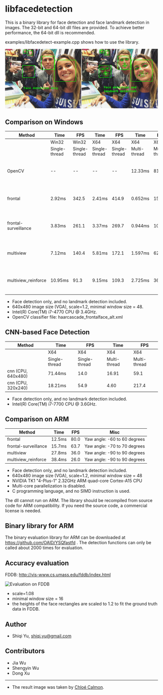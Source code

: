 # libfacedetection

This is a binary library for face detection and face landmark detection in images. 
The 32-bit and 64-bit dll files are provided.
To achieve better performance, the 64-bit dll is recommended.

examples/libfacedetect-example.cpp shows how to use the library.

![Examples](/images/chloecalmon.png "Detection example")


Comparison on Windows
-------------

| Method             | Time        | FPS         |Time         | FPS         |Time         | FPS        | Misc   |
|--------------------|-------------|-------------|-------------|-------------|-------------|------------|--------|
|                    | Win32       |  Win32      |   X64       |  X64        |  X64        |X64         |        |
|                    |Single-thread|Single-thread|Single-thread|Single-thread|Multi-thread |Multi-thread|        |
|OpenCV              |  --         | --          | --          | --          | 12.33ms     |     81.1   | Yaw angle: -60 to 60 degrees|
|frontal             |  2.92ms     | 342.5       | 2.41ms      | 414.9       | 0.652ms     | 1533.1     | Yaw angle: -60 to 60 degrees|
|frontal-surveillance|  3.83ms     | 261.1       | 3.37ms      | 269.7       | 0.944ms     | 1059.8     | Yaw angle: -70 to 70 degrees |
|multiview           |  7.12ms     | 140.4       | 5.81ms      | 172.1       | 1.597ms     |  626.4     | Yaw angle: -90 to 90 degrees |
|multiview_reinforce | 10.95ms     |  91.3       | 9.15ms      | 109.3       | 2.725ms     |  367.0     | Yaw angle: -90 to 90 degrees |

* Face detection only, and no landmark detection included.
* 640x480 image size (VGA), scale=1.2, minimal window size = 48.
* Intel(R) Core(TM) i7-4770 CPU @ 3.4GHz.
* OpenCV classifier file: haarcascade_frontalface_alt.xml

CNN-based Face Detection
-------------

| Method             |Time          | FPS         |Time          | FPS         |
|--------------------|--------------|-------------|--------------|-------------|
|                    |  X64         |X64          |  X64         |X64          |
|                    |Single-thread |Single-thread|Multi-thread  |Multi-thread |
|cnn (CPU, 640x480)  | 71.44ms      |  14.0       | 16.91        | 59.1        |
|cnn (CPU, 320x240)  | 18.21ms      |  54.9       |  4.60        | 217.4       |

* Face detection only, and no landmark detection included.
* Intel(R) Core(TM) i7-7700 CPU @ 3.6GHz.

Comparison on ARM
-------------

| Method             | Time   | FPS  | Misc   |
|--------------------|--------|------|--------|
|frontal             |  12.5ms| 80.0 | Yaw angle: -60 to 60 degrees|
|frontal-surveillance|  15.7ms| 63.7 | Yaw angle: -70 to 70 degrees |
|multiview           |  27.8ms| 36.0 | Yaw angle: -90 to 90 degrees |
|multiview_reinforce |  38.4ms| 26.0 | Yaw angle: -90 to 90 degrees |

* Face detection only, and no landmark detection included.
* 640x480 image size (VGA), scale=1.2, minimal window size = 48
* NVIDIA TK1 "4-Plus-1" 2.32GHz ARM quad-core Cortex-A15 CPU
* Multi-core parallelization is disabled.
* C programming language, and no SIMD instruction is used.

The dll cannot run on ARM. The library should be recompiled from source code for ARM compatibility. If you need the source code, a commercial license is needed.

Binary library for ARM
-------------
The binary evaluation library for ARM can be downloaded at https://github.com/OAID/YSQfastfd . The detection functions can only be called about 2000 times for evaluation.

Accuracy evaluation
-------------
FDDB: http://vis-www.cs.umass.edu/fddb/index.html

![Evaluation on FDDB](https://github.com/ShiqiYu/libfacedetection/blob/master/FDDB-results-of-4functions.png "Evaluation on FDDB")

* scale=1.08
* minimal window size = 16
* the heights of the face rectangles are scaled to 1.2 to fit the ground truth data in FDDB.


Author
-------------
* Shiqi Yu, <shiqi.yu@gmail.com>

Contributors
-------------
* Jia Wu
* Shengyin Wu
* Dong Xu

-------------
* The result image was taken by [Chloé Calmon](https://www.instagram.com/chloecalmon/).